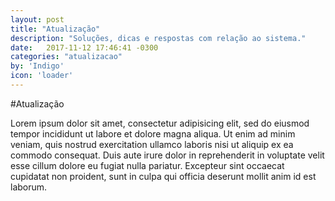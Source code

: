 ```yaml
---
layout: post
title: "Atualização"
description: "Soluções, dicas e respostas com relação ao sistema."
date:   2017-11-12 17:46:41 -0300
categories: "atualizacao"
by: 'Indigo'
icon: 'loader'
---
```


#Atualização

Lorem ipsum dolor sit amet, consectetur adipisicing elit, sed do eiusmod tempor incididunt ut labore et dolore magna aliqua. Ut enim ad minim veniam, quis nostrud exercitation ullamco laboris nisi ut aliquip ex ea commodo consequat. Duis aute irure dolor in reprehenderit in voluptate velit esse cillum dolore eu fugiat nulla pariatur. Excepteur sint occaecat cupidatat non proident, sunt in culpa qui officia deserunt mollit anim id est laborum.
